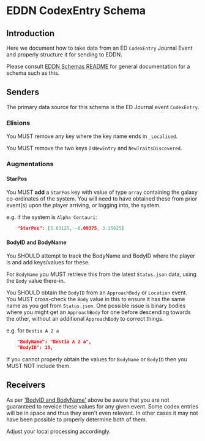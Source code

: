 # EDDN CodexEntry Schema

## Introduction
Here we document how to take data from an ED `CodexEntry` Journal Event and
properly structure it for sending to EDDN.

Please consult [EDDN Schemas README](./README-EDDN-schemas.md) for general 
documentation for a schema such as this.

## Senders
The primary data source for this schema is the ED Journal event `CodexEntry`.

### Elisions
You MUST remove any key where the key name ends in 
`_Localised`.

You MUST remove the two keys `IsNewEntry` and `NewTraitsDiscovered`.

### Augmentations
#### StarPos
You MUST **add** a `StarPos` key with value of type `array` containing the 
galaxy co-ordinates of the system.  You will need to have obtained these 
from prior event(s) upon the player arriving, or logging into, the system.

e.g. if the system is `Alpha Centauri`:
```json
    "StarPos": [3.03125, -0.09375, 3.15625]
```

#### BodyID and BodyName
You SHOULD attempt to track the BodyName and BodyID where the player is 
and add keys/values for these.

For `BodyName` you MUST retrieve this from the latest `Status.json` data, 
using the `Body` value there-in.

You SHOULD obtain the `BodyID` from an `ApproachBody` or `Location` event.  
You MUST cross-check the `Body` value in this to ensure it has the same 
name as you got from `Status.json`.  One possible issue is binary bodies where
you might get an `ApproachBody` for one before descending towards the other, 
without an additional `ApproachBody` to correct things.

e.g. for `Bestia A 2 a`
```json
    "BodyName": "Bestia A 2 a",
    "BodyID": 15,
```

If you cannot properly obtain the values for `BodyName` or `BodyID` then 
you MUST NOT include them.

## Receivers

As per ['BodyID and BodyName'](#bodyid-and-bodyname) above be aware that 
you are not guaranteed to reveice these values for any given event.  Some 
codex entries will be in space and thus they aren't even relevant.  In 
other cases it may not have been possible to properly determine both of them.

Adjust your local processing accordingly.